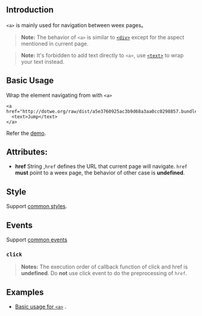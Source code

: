 ## Introduction

`<a>` is mainly used for navigation between weex pages。

> **Note:** The behavior of `<a>` is similar to [`<div>`](./div.html) except for the aspect mentioned in current page.

> **Note:** It's forbidden to add text directly to `<a>`, use [`<text>`](./text.html) to wrap your text instead.

## Basic Usage
Wrap the element navigating from with `<a>`

    <a href="http://dotwe.org/raw/dist/a5e3760925ac3b9d68a3aa0cc0298857.bundle.wx">
      <text>Jump</text>
    </a>

Refer the [demo](http://dotwe.org/vue/1cec564d6e25c169a0a9a92db3a00955).

## Attributes:


* **href** String ,`href` defines the URL that current page will navigate. `href` **must** point to a weex page, the behavior of other case is **undefined**.

## Style
Support [common styles](../styles/common-styles.html).

## Events
Support [common events](../events/common-events.html)

### `click`
> **Notes:** The execution order of callback function of click and href is **undefined**. Do **not** use click event to do the preprocessing of `href`.

## Examples
* [Basic usage for `<a>`](http://dotwe.org/vue/1cec564d6e25c169a0a9a92db3a00955) .
